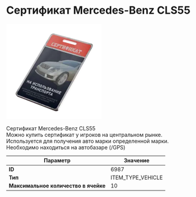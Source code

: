 # Сертификат Mercedes-Benz CLS55

![Item Image](../img/6987.webp?raw=true)

Сертификат Mercedes-Benz CLS55<br>Можно купить сертификат у игроков на центральном рынке.<br>Используется для получения авто марки определенной марки.<br>Необходимо находиться на автобазаре (/GPS)


| Параметр | Значение |
|----------|----------|
| **ID** | 6987 |
| **Тип** | ITEM_TYPE_VEHICLE |
| **Максимальное количество в ячейке** | 10 |

